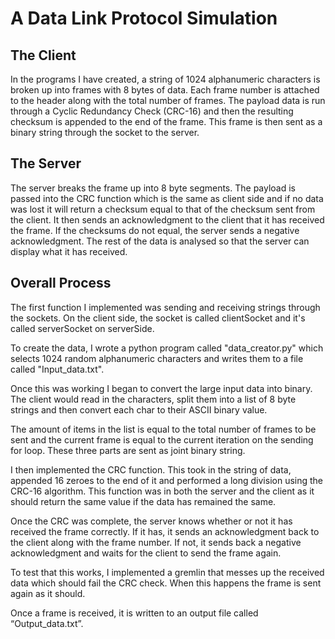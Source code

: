 <h1>A Data Link Protocol Simulation</h1>

<h2>The Client</h2>
<p>In the programs I have created, a string of 1024 alphanumeric characters is broken up into frames with 8 bytes of data. Each frame number is attached to the header along with the total number of frames. The payload data is run through a Cyclic Redundancy Check (CRC-16) and then the resulting checksum is appended to the end of the frame.
This frame is then sent as a binary string through the socket to the server. </p>

<h2>The Server</h2>  
<p>The server breaks the frame up into 8 byte segments. The payload is passed into the CRC function which is the same as client side and if no data was lost it will return a checksum equal to that of the checksum sent from the client. It then sends an acknowledgment to the client that it has received the frame. If the checksums do not equal, the server sends a negative acknowledgment.
The rest of the data is analysed so that the server can display what it has received.
</p>

<h2>Overall Process</h2>
<p>The first function I implemented was sending and receiving strings through the sockets. On the client side, the socket is called clientSocket and it's called serverSocket on serverSide. </p>
<p>To create the data, I wrote a python program called "data_creator.py" which selects 1024 random alphanumeric characters and writes them to a file called "Input_data.txt". </p>

<p>Once this was working I began to convert the large input data into binary. The client would read in the characters, split them into a list of 8 byte strings and then convert each char to their ASCII binary value.</p>
<p>The amount of items in the list is equal to the total number of frames to be sent and the current frame is equal to the current iteration on the sending for loop. These three parts are sent as joint binary string.</p>
<p>I then implemented the CRC function. This took in the string of data, appended 16 zeroes to the end of it and performed a long division using the CRC-16 algorithm. This function was in both the server and the client as it should return the same value if the data has remained the same. </p>
<p>Once the CRC was complete, the server knows whether or not it has received the frame correctly. If it has, it sends an acknowledgment back to the client along with the frame number. If not, it sends back a negative acknowledgment and waits for the client to send the frame again.</p>
<p>To test that this works, I implemented a gremlin that messes up the received data which should fail the CRC check. When this happens the frame is sent again as it should.
<p>Once a frame is received, it is written to an output file called “Output_data.txt”.    
</p>
